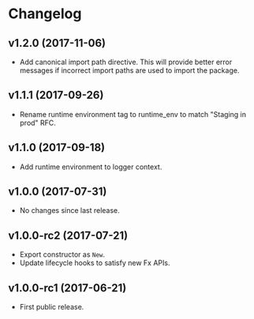 # Changelog

## v1.2.0 (2017-11-06)

- Add canonical import path directive. This will provide better error messages
  if incorrect import paths are used to import the package.

## v1.1.1 (2017-09-26)

- Rename runtime environment tag to runtime_env to match
  "Staging in prod" RFC.

## v1.1.0 (2017-09-18)

- Add runtime environment to logger context.

## v1.0.0 (2017-07-31)

- No changes since last release.

## v1.0.0-rc2 (2017-07-21)

- Export constructor as `New`.
- Update lifecycle hooks to satisfy new Fx APIs.

## v1.0.0-rc1 (2017-06-21)

- First public release.
